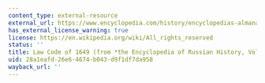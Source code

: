```yaml
---
content_type: external-resource
external_url: https://www.encyclopedia.com/history/encyclopedias-almanacs-transcripts-and-maps/law-code-1649
has_external_license_warning: true
license: https://en.wikipedia.org/wiki/All_rights_reserved
status: ''
title: Law Code of 1649 (from *the Encyclopedia of Russian History, Vol. 2*)
uid: 28a1eafd-26e6-4674-b043-d9f1df7da958
wayback_url: ''
---
```

